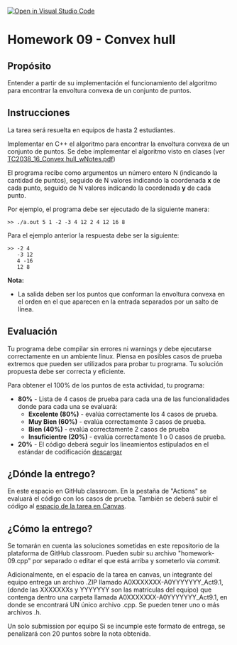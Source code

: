 [![Open in Visual Studio Code](https://classroom.github.com/assets/open-in-vscode-f059dc9a6f8d3a56e377f745f24479a46679e63a5d9fe6f495e02850cd0d8118.svg)](https://classroom.github.com/online_ide?assignment_repo_id=6320120&assignment_repo_type=AssignmentRepo)
# Homework 09 - Convex hull

## Propósito
Entender a partir de su implementación el funcionamiento del algoritmo para encontrar la envoltura convexa de un conjunto de puntos.

## Instrucciones
La tarea será resuelta en equipos de hasta 2 estudiantes.

Implementar en C++ el algoritmo para encontrar la envoltura convexa de un conjunto de puntos.  Se debe implementar el algoritmo visto en clases (ver [TC2038_16_Convex hull_wNotes.pdf](https://experiencia21.tec.mx/courses/173572/files/66794143))

El programa recibe como argumentos un número entero N (indicando la cantidad de puntos), seguido de N valores indicando la coordenada **x** de cada punto, seguido de N valores indicando la coordenada **y** de cada punto.

Por ejemplo, el programa debe ser ejecutado de la siguiente manera:
```
>> ./a.out 5 1 -2 -3 4 12 2 4 12 16 8
```

Para el ejemplo anterior la respuesta debe ser la siguiente:

```
>> -2 4
   -3 12
   4 -16
   12 8
```
**Nota:**
- La salida deben ser los puntos que conforman la envoltura convexa en el orden en el que aparecen en la entrada separados por un salto de línea.

## Evaluación
Tu programa debe compilar sin errores ni warnings y debe ejecutarse correctamente en un ambiente linux. Piensa en posibles casos de prueba extremos que pueden ser utilizados para probar tu programa.
Tu solución propuesta debe ser correcta y eficiente.

Para obtener el 100% de los puntos de esta actividad, tu programa:

- **80%** - Lista de 4 casos de prueba para cada una de las funcionalidades donde para cada una se evaluará:
  - **Excelente (80%)** - evalúa correctamente los 4 casos de prueba.
  - **Muy Bien (60%)** - evalúa correctamente 3 casos de prueba.
  - **Bien (40%)** - evalúa correctamente 2 casos de prueba
  - **Insuficientre (20%)** - evalúa correctamente 1 o 0 casos de prueba.
- **20%** - El código deberá seguir los lineamientos estipulados en el estándar de codificación  [descargar](https://experiencia21.tec.mx/courses/173572/files/52881961?wrap=1)

## ¿Dónde la entrego?
En este espacio en GitHub classroom. En la pestaña de "Actions" se evaluará el código con los casos de prueba. También se deberá subir el código al [espacio de la tarea en Canvas](https://experiencia21.tec.mx/courses/173572/assignments/5813347). 

## ¿Cómo la entrego?
Se tomarán en cuenta las soluciones sometidas en este repositorio de la plataforma de GitHub classroom. Pueden subir su archivo "homework-09.cpp" por separado o editar el que está arriba y someterlo via *commit*.

Adicionalmente, en el espacio de la tarea en canvas, un integrante del equipo entrega un archivo .ZIP llamado A0XXXXXXX-A0YYYYYYY_Act9.1, (donde las XXXXXXXs y YYYYYYY son las matrículas del equipo)
     que contenga dentro una carpeta llamada A0XXXXXXX-A0YYYYYYY_Act9.1,
          en donde se encontrará UN único archivo .cpp.  Se pueden tener uno o más archivos .h.

Un solo submission por equipo
Si se incumple este formato de entrega, se penalizará con 20 puntos sobre la nota obtenida.

